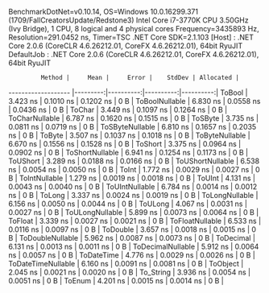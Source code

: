 
BenchmarkDotNet=v0.10.14, OS=Windows 10.0.16299.371 (1709/FallCreatorsUpdate/Redstone3)
Intel Core i7-3770K CPU 3.50GHz (Ivy Bridge), 1 CPU, 8 logical and 4 physical cores
Frequency=3435893 Hz, Resolution=291.0452 ns, Timer=TSC
.NET Core SDK=2.1.103
  [Host]     : .NET Core 2.0.6 (CoreCLR 4.6.26212.01, CoreFX 4.6.26212.01), 64bit RyuJIT
  DefaultJob : .NET Core 2.0.6 (CoreCLR 4.6.26212.01, CoreFX 4.6.26212.01), 64bit RyuJIT


             Method |     Mean |     Error |    StdDev | Allocated |
------------------- |---------:|----------:|----------:|----------:|
             ToBool | 3.423 ns | 0.1010 ns | 0.1202 ns |       0 B |
     ToBoolNullable | 6.830 ns | 0.0558 ns | 0.0436 ns |       0 B |
             ToChar | 3.449 ns | 0.1097 ns | 0.1264 ns |       0 B |
     ToCharNullable | 6.787 ns | 0.1620 ns | 0.1515 ns |       0 B |
            ToSByte | 3.735 ns | 0.0811 ns | 0.0719 ns |       0 B |
    ToSByteNullable | 6.810 ns | 0.1657 ns | 0.2035 ns |       0 B |
             ToByte | 3.507 ns | 0.1037 ns | 0.1018 ns |       0 B |
     ToByteNullable | 6.670 ns | 0.1556 ns | 0.1528 ns |       0 B |
            ToShort | 3.375 ns | 0.0964 ns | 0.0902 ns |       0 B |
    ToShortNullable | 6.941 ns | 0.1254 ns | 0.1173 ns |       0 B |
           ToUShort | 3.289 ns | 0.0188 ns | 0.0166 ns |       0 B |
   ToUShortNullable | 6.538 ns | 0.0054 ns | 0.0050 ns |       0 B |
              ToInt | 1.772 ns | 0.0029 ns | 0.0027 ns |       0 B |
      ToIntNullable | 1.279 ns | 0.0019 ns | 0.0018 ns |       0 B |
             ToUInt | 4.131 ns | 0.0043 ns | 0.0040 ns |       0 B |
     ToUIntNullable | 6.784 ns | 0.0014 ns | 0.0012 ns |       0 B |
             ToLong | 3.337 ns | 0.0024 ns | 0.0019 ns |       0 B |
     ToLongNullable | 6.156 ns | 0.0050 ns | 0.0044 ns |       0 B |
            ToULong | 4.067 ns | 0.0031 ns | 0.0027 ns |       0 B |
    ToULongNullable | 5.899 ns | 0.0073 ns | 0.0064 ns |       0 B |
            ToFloat | 3.339 ns | 0.0027 ns | 0.0021 ns |       0 B |
    ToFloatNullable | 6.533 ns | 0.0116 ns | 0.0097 ns |       0 B |
           ToDouble | 3.657 ns | 0.0018 ns | 0.0015 ns |       0 B |
   ToDoubleNullable | 5.962 ns | 0.0087 ns | 0.0073 ns |       0 B |
          ToDecimal | 6.131 ns | 0.0013 ns | 0.0011 ns |       0 B |
  ToDecimalNullable | 5.912 ns | 0.0064 ns | 0.0057 ns |       0 B |
         ToDateTime | 4.776 ns | 0.0029 ns | 0.0026 ns |       0 B |
 ToDateTimeNullable | 6.160 ns | 0.0091 ns | 0.0081 ns |       0 B |
           ToObject | 2.045 ns | 0.0021 ns | 0.0020 ns |       0 B |
          To_String | 3.936 ns | 0.0054 ns | 0.0051 ns |       0 B |
             ToEnum | 4.201 ns | 0.0015 ns | 0.0014 ns |       0 B |
